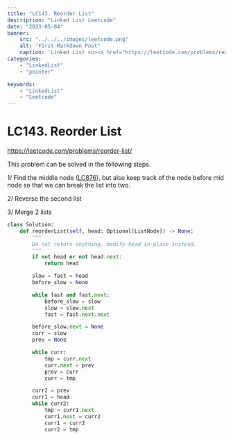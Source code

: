 ```yaml
---
title: "LC143. Reorder List"
description: "Linked List Leetcode"
date: "2023-05-04"
banner:
    src: "../../../images/leetcode.png"
    alt: "First Markdown Post"
    caption: 'Linked List <u><a href="https://leetcode.com/problems/reorder-list/"> LeetCode</a></u>'
categories:
    - "LinkedList"
    - "pointer"

keywords:
    - "LinkedList"
    - "Leetcode"
---
```


# LC143. Reorder List

https://leetcode.com/problems/reorder-list/

This problem can be solved in the following steps.

1/ Find the middle node ([LC876](https://leetcode.com/problems/middle-of-the-linked-list/description/)), but also keep track of the node before mid node so that we can break the list into two.

2/ Reverse the second list

3/ Merge 2 lists

```python
class Solution:
    def reorderList(self, head: Optional[ListNode]) -> None:
        """
        Do not return anything, modify head in-place instead.
        """
        if not head or not head.next:
            return head

        slow = fast = head
        before_slow = None

        while fast and fast.next:
            before_slow = slow
            slow = slow.next
            fast = fast.next.next

        before_slow.next = None
        curr = slow
        prev = None

        while curr:
            tmp = curr.next
            curr.next = prev
            prev = curr
            curr = tmp

        curr2 = prev
        curr1 = head
        while curr2:
            tmp = curr1.next
            curr1.next = curr2
            curr1 = curr2
            curr2 = tmp
```
